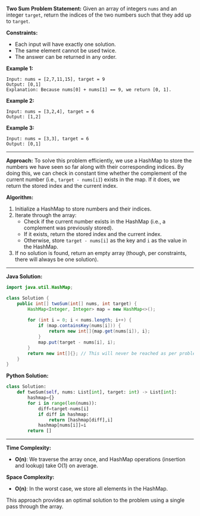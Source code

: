 **Two Sum**
**Problem Statement:**
Given an array of integers `nums` and an integer `target`, return the indices of the two numbers such that they add up to `target`.

**Constraints:**
- Each input will have exactly one solution.
- The same element cannot be used twice.
- The answer can be returned in any order.

**Example 1:**
```
Input: nums = [2,7,11,15], target = 9
Output: [0,1]
Explanation: Because nums[0] + nums[1] == 9, we return [0, 1].
```

**Example 2:**
```
Input: nums = [3,2,4], target = 6
Output: [1,2]
```

**Example 3:**
```
Input: nums = [3,3], target = 6
Output: [0,1]
```

---

**Approach:**
To solve this problem efficiently, we use a HashMap to store the numbers we have seen so far along with their corresponding indices. By doing this, we can check in constant time whether the complement of the current number (i.e., `target - nums[i]`) exists in the map. If it does, we return the stored index and the current index.

**Algorithm:**
1. Initialize a HashMap to store numbers and their indices.
2. Iterate through the array:
   - Check if the current number exists in the HashMap (i.e., a complement was previously stored).
   - If it exists, return the stored index and the current index.
   - Otherwise, store `target - nums[i]` as the key and `i` as the value in the HashMap.
3. If no solution is found, return an empty array (though, per constraints, there will always be one solution).

---

**Java Solution:**
```java
import java.util.HashMap;

class Solution {
    public int[] twoSum(int[] nums, int target) {
        HashMap<Integer, Integer> map = new HashMap<>();
        
        for (int i = 0; i < nums.length; i++) {
            if (map.containsKey(nums[i])) {
                return new int[]{map.get(nums[i]), i};
            }
            map.put(target - nums[i], i);
        }
        return new int[]{}; // This will never be reached as per problem constraints
    }
}
```
**Python Solution:**
```python
class Solution:
    def twoSum(self, nums: List[int], target: int) -> List[int]:
        hashmap={}
        for i in range(len(nums)):
            diff=target-nums[i]
            if diff in hashmap:
                return [hashmap[diff],i]
            hashmap[nums[i]]=i
        return []
```   

---

**Time Complexity:**
- **O(n)**: We traverse the array once, and HashMap operations (insertion and lookup) take O(1) on average.

**Space Complexity:**
- **O(n)**: In the worst case, we store all elements in the HashMap.

This approach provides an optimal solution to the problem using a single pass through the array.

